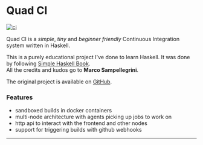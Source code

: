 # Quad CI

[![ci](https://github.com/screwyprof/quad-ci/actions/workflows/ci.yml/badge.svg?branch=main)](https://github.com/screwyprof/quad-ci/actions/workflows/ci.yml)

Quad CI is a _simple_, _tiny_ and _beginner friendly_ Continuous Integration system written in Haskell.

This is a purely educational project I've done to learn Haskell. It was done by following [Simple Haskell Book](https://marcosampellegrini.com/simple-haskell-book).  
All the credits and kudos go to **Marco Sampellegrini**.

The original project is available on [GitHub](https://github.com/alpacaaa/quad-ci).

### Features

- sandboxed builds in docker containers
- multi-node architecture with agents picking up jobs to work on
- http api to interact with the frontend and other nodes
- support for triggering builds with github webhooks
---
